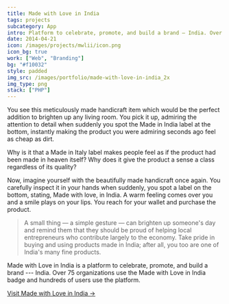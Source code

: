 ```yaml
---
title: Made with Love in India
tags: projects
subcategory: App
intro: Platform to celebrate, promote, and build a brand — India. Over 75 organizations use the Made with Love in India badge.
date: 2014-04-21
icon: /images/projects/mwlii/icon.png
icon_bg: true
work: ["Web", "Branding"]
bg: "#f10032"
style: padded
img_src: /images/portfolio/made-with-love-in-india_2x
img_type: png
stack: ["PHP"]
---
```


You see this meticulously made handicraft item which would be the perfect addition to brighten up any living room. You pick it up, admiring the attention to detail when suddenly you spot the Made in India label at the bottom, instantly making the product you were admiring seconds ago feel as cheap as dirt.

Why is it that a Made in Italy label makes people feel as if the product had been made in heaven itself? Why does it give the product a sense a class regardless of its quality?

Now, imagine yourself with the beautifully made handicraft once again. You carefully inspect it in your hands when suddenly, you spot a label on the bottom, stating, Made with love, in India. A warm feeling comes over you and a smile plays on your lips. You reach for your wallet and purchase the product.

> A small thing — a simple gesture — can brighten up someone's day and remind them that they should be proud of helping local entrepreneurs who contribute largely to the economy. Take pride in buying and using products made in India; after all, you too are one of India's many fine products.

Made with Love in India is a platform to celebrate, promote, and build a brand --- India. Over 75 organizations use the Made with Love in India badge and hundreds of users use the platform.

[Visit Made with Love in India &rarr;](https://madewithlove.org.in)

<div class="two-images scale">
  <div><img alt="" src="/images/projects/mwlii/1.png"></div>
  <div><img alt="" src="/images/projects/mwlii/2.png"></div>
</div>
<div class="two-images scale">
  <div><img alt="" src="/images/projects/mwlii/3.png"></div>
  <div><img alt="" src="/images/projects/mwlii/4.png"></div>
</div>